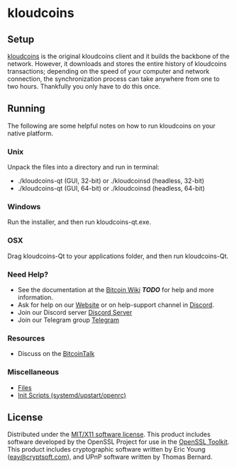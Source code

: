kloudcoins
=====================

Setup
---------------------
[kloudcoins](https://www.kloudcoinsproject.org/kloudcoins-wallets/) is the original kloudcoins client and it builds the backbone of the network. However, it downloads and stores the entire history of kloudcoins transactions; depending on the speed of your computer and network connection, the synchronization process can take anywhere from one to two hours. Thankfully you only have to do this once.

Running
---------------------
The following are some helpful notes on how to run kloudcoins on your native platform.

### Unix

Unpack the files into a directory and run in terminal:

- ./kloudcoins-qt (GUI, 32-bit) or ./kloudcoinsd (headless, 32-bit)
- ./kloudcoins-qt (GUI, 64-bit) or ./kloudcoinsd (headless, 64-bit)

### Windows

Run the installer, and then run kloudcoins-qt.exe.

### OSX

Drag kloudcoins-Qt to your applications folder, and then run kloudcoins-Qt.

### Need Help?

* See the documentation at the [Bitcoin Wiki](https://en.bitcoin.it/wiki/Main_Page) ***TODO***
for help and more information.
* Ask for help on our [Website](https://www.kloudcoinsproject.org/help-support/) or on help-support channel in [Discord](http://discordapp.com/invite/B8F7Jdv).
* Join our Discord server [Discord Server](http://discordapp.com/invite/B8F7Jdv)
* Join our Telegram group [Telegram](http://t.me/kloudcoinscoin )

### Resources

* Discuss on the [BitcoinTalk](https://bitcointalk.org/index.php?topic=1848351.0)

### Miscellaneous

- [Files](files.md)
- [Init Scripts (systemd/upstart/openrc)](init.md)

License
---------------------
Distributed under the [MIT/X11 software license](http://www.opensource.org/licenses/mit-license.php).
This product includes software developed by the OpenSSL Project for use in the [OpenSSL Toolkit](https://www.openssl.org/). This product includes
cryptographic software written by Eric Young ([eay@cryptsoft.com](mailto:eay@cryptsoft.com)), and UPnP software written by Thomas Bernard.

